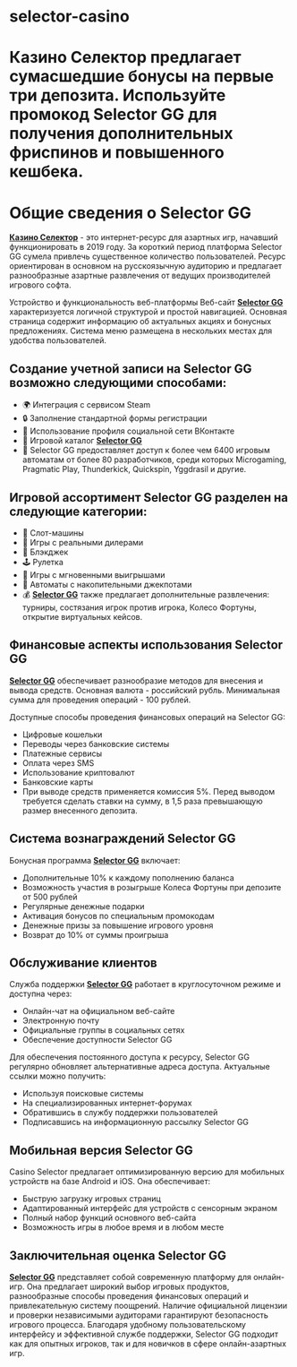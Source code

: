 # selector-casino
# Казино Селектор предлагает сумасшедшие бонусы на первые три депозита. Используйте промокод Selector GG для получения дополнительных фриспинов и повышенного кешбека.
# Общие сведения о Selector GG

**[Казино Селектор](https://azino.mobi/gosel)** - это интернет-ресурс для азартных игр, начавший функционировать в 2019 году. За короткий период платформа Selector GG сумела привлечь существенное количество пользователей. Ресурс ориентирован в основном на русскоязычную аудиторию и предлагает разнообразные азартные развлечения от ведущих производителей игрового софта.

Устройство и функциональность веб-платформы
Веб-сайт **[Selector GG](https://azino.mobi/gosel)** характеризуется логичной структурой и простой навигацией. Основная страница содержит информацию об актуальных акциях и бонусных предложениях. Система меню размещена в нескольких местах для удобства пользователей.

## Создание учетной записи на Selector GG возможно следующими способами:

- 🌍 Интеграция с сервисом Steam
- 🔒 Заполнение стандартной формы регистрации
- 🚀 Использование профиля социальной сети ВКонтакте
- 📱 Игровой каталог **[Selector GG](https://azino.mobi/gosel)**
- 🎲 Selector GG предоставляет доступ к более чем 6400 игровым автоматам от более 80 разработчиков, среди которых Microgaming, Pragmatic Play, Thunderkick, Quickspin, Yggdrasil и другие.

## Игровой ассортимент Selector GG разделен на следующие категории:

- 🎰 Слот-машины
- 🎰 Игры с реальными дилерами
- 🎲 Блэкджек
- 🕹️ Рулетка
- 🎲 Игры с мгновенными выигрышами
- 🎰 Автоматы с накопительными джекпотами
- 💰 **[Selector GG](https://azino.mobi/gosel)** также предлагает дополнительные развлечения: турниры, состязания игрок против игрока, Колесо Фортуны, открытие виртуальных кейсов.

## Финансовые аспекты использования Selector GG

**[Selector GG](https://azino.mobi/gosel)** обеспечивает разнообразие методов для внесения и вывода средств. Основная валюта - российский рубль. Минимальная сумма для проведения операций - 100 рублей.

Доступные способы проведения финансовых операций на Selector GG:

- Цифровые кошельки
- Переводы через банковские системы
- Платежные сервисы
- Оплата через SMS
- Использование криптовалют
- Банковские карты
- При выводе средств применяется комиссия 5%. Перед выводом требуется сделать ставки на сумму, в 1,5 раза превышающую размер внесенного депозита.

## Система вознаграждений Selector GG

Бонусная программа **[Selector GG](https://azino.mobi/gosel)** включает:

- Дополнительные 10% к каждому пополнению баланса
- Возможность участия в розыгрыше Колеса Фортуны при депозите от 500 рублей
- Регулярные денежные подарки
- Активация бонусов по специальным промокодам
- Денежные призы за повышение игрового уровня
- Возврат до 10% от суммы проигрыша

## Обслуживание клиентов

Служба поддержки **[Selector GG](https://azino.mobi/gosel)** работает в круглосуточном режиме и доступна через:

- Онлайн-чат на официальном веб-сайте
- Электронную почту
- Официальные группы в социальных сетях
- Обеспечение доступности Selector GG

Для обеспечения постоянного доступа к ресурсу, Selector GG регулярно обновляет альтернативные адреса доступа. 
Актуальные ссылки можно получить:

- Используя поисковые системы
- На специализированных интернет-форумах
- Обратившись в службу поддержки пользователей
- Подписавшись на информационную рассылку Selector GG

## Мобильная версия Selector GG

Casino Selector предлагает оптимизированную версию для мобильных устройств на базе Android и iOS. Она обеспечивает:

- Быструю загрузку игровых страниц
- Адаптированный интерфейс для устройств с сенсорным экраном
- Полный набор функций основного веб-сайта
- Возможность игры в любое время и в любом месте

## Заключительная оценка Selector GG

**[Selector GG](https://azino.mobi/gosel)** представляет собой современную платформу для онлайн-игр. Она предлагает широкий выбор игровых продуктов, разнообразные способы проведения финансовых операций и привлекательную систему поощрений. Наличие официальной лицензии и проверки независимыми аудиторами гарантируют безопасность игрового процесса. Благодаря удобному пользовательскому интерфейсу и эффективной службе поддержки, Selector GG подходит как для опытных игроков, так и для новичков в сфере онлайн-азартных игр.
